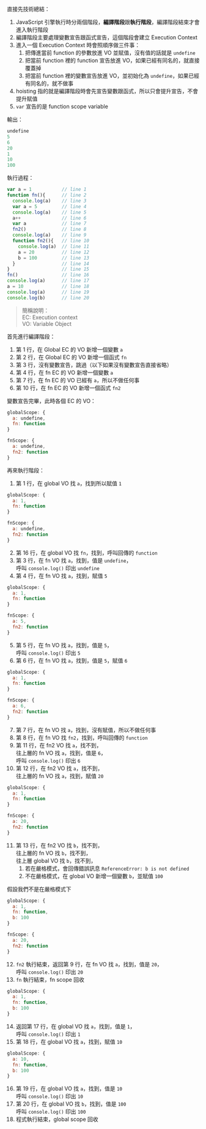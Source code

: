直接先技術總結：

1. JavaScript 引擎執行時分兩個階段，**編譯階段**跟**執行階段**，編譯階段結束才會進入執行階段
2. 編譯階段主要處理變數宣告跟函式宣告，這個階段會建立 Execution Context
3. 進入一個 Execution Context 時會照順序做三件事：
    1. 把傳進當前 function 的參數放進 VO 並賦值，沒有值的話就是 `undefine`
    2. 把當前 function 裡的 function 宣告放進 VO，如果已經有同名的，就直接覆蓋掉
    3. 把當前 function 裡的變數宣告放進 VO，並初始化為 `undefine`，如果已經有同名的，就不做事
4. hoisting 指的就是編譯階段時會先宣告變數跟函式，所以只會提升宣告，不會提升賦值
5. `var` 宣告的是 function scope variable

輸出：

```javascript
undefine
5
6
20
1
10
100
```

執行過程：

```javascript
var a = 1           // line 1
function fn(){      // line 2
  console.log(a)    // line 3
  var a = 5         // line 4
  console.log(a)    // line 5
  a++               // line 6
  var a             // line 7
  fn2()             // line 8
  console.log(a)    // line 9
  function fn2(){   // line 10
    console.log(a)  // line 11
    a = 20          // line 12
    b = 100         // line 13
  }                 // line 14
}                   // line 15
fn()                // line 16
console.log(a)      // line 17
a = 10              // line 18
console.log(a)      // line 19
console.log(b)      // line 20
```

> 簡稱說明：  
EC: Execution context  
VO: Variable Object

首先進行編譯階段：

1. 第 1 行，在 Global EC 的 VO 新增一個變數 `a`
2. 第 2 行，在 Global EC 的 VO 新增一個函式 `fn`
3. 第 3 行，沒有變數宣告，跳過（以下如果沒有變數宣告直接省略）
4. 第 4 行，在 fn EC 的 VO 新增一個變數 `a`
5. 第 7 行，在 fn EC 的 VO 已經有 `a`，所以不做任何事
6. 第 10 行，在 fn EC 的 VO 新增一個函式 `fn2`

變數宣告完畢，此時各個 EC 的 VO：

```javascript
globalScope: {
  a: undefine,
  fn: function
}

fnScope: {
  a: undefine,
  fn2: function
}
```

再來執行階段：

1. 第 1 行，在 global VO 找 `a`，找到所以賦值 `1`
```javascript
globalScope: {
  a: 1,
  fn: function
}

fnScope: {
  a: undefine,
  fn2: function
}
```
2. 第 16 行，在 global VO 找 `fn`，找到，呼叫回傳的 `function`
3. 第 3 行，在 fn VO 找 `a`，找到，值是 `undefine`，  
呼叫 `console.log()` 印出 `undefine`
4. 第 4 行，在 fn VO 找 `a`，找到，賦值 `5`
```javascript
globalScope: {
  a: 1,
  fn: function
}

fnScope: {
  a: 5,
  fn2: function
}
```
5. 第 5 行，在 fn VO 找 `a`，找到，值是 `5`，  
呼叫 `console.log()` 印出 `5`
6. 第 6 行，在 fn VO 找 `a`，找到，值是 `5`，賦值 `6`
```javascript
globalScope: {
  a: 1,
  fn: function
}

fnScope: {
  a: 6,
  fn2: function
}
```
7. 第 7 行，在 fn VO 找 `a`，找到，沒有賦值，所以不做任何事
8. 第 8 行，在 fn VO 找 `fn2`，找到，呼叫回傳的 `function`
9. 第 11 行，在 fn2 VO 找 `a`，找不到，  
往上層的 fn VO 找 `a`，找到，值是 `6`，  
呼叫 `console.log()` 印出 `6`
10. 第 12 行，在 fn2 VO 找 `a`，找不到，  
往上層的 fn VO 找 `a`，找到，賦值 `20`
```javascript
globalScope: {
  a: 1,
  fn: function
}

fnScope: {
  a: 20,
  fn2: function
}
```
11. 第 13 行，在 fn2 VO 找 `b`，找不到，  
往上層的 fn VO 找 `b`，找不到，  
往上層 global VO 找 `b`，找不到，
    1. 若在嚴格模式，會回傳錯誤訊息 `ReferenceError: b is not defined`
    2. 不在嚴格模式，在 global VO 新增一個變數 `b`，並賦值 `100`

假設我們不是在嚴格模式下
```javascript
globalScope: {
  a: 1,
  fn: function,
  b: 100
}

fnScope: {
  a: 20,
  fn2: function
}
```
12. `fn2` 執行結束，返回第 9 行，在 fn VO 找 `a`，找到，值是 `20`，  
呼叫 `console.log()` 印出 `20`
13. `fn` 執行結束，fn scope 回收
```javascript
globalScope: {
  a: 1,
  fn: function,
  b: 100
}
```
14. 返回第 17 行，在 global VO 找 `a`，找到，值是 `1`，  
呼叫 `console.log()` 印出 `1`
15. 第 18 行，在 global VO 找 `a`，找到，賦值 `10`
```javascript
globalScope: {
  a: 10,
  fn: function,
  b: 100
}
```
16. 第 19 行，在 global VO 找 `a`，找到，值是 `10`  
呼叫 `console.log()` 印出 `10`
17. 第 20 行，在 global VO 找 `b`，找到，值是 `100`  
呼叫 `console.log()` 印出 `100`
18. 程式執行結束，global scope 回收
